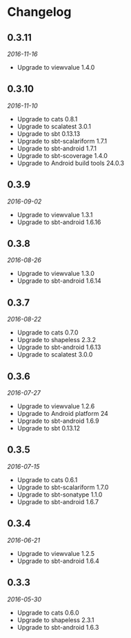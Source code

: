 # Changelog

## 0.3.11

_2016-11-16_

 * Upgrade to viewvalue 1.4.0

## 0.3.10

_2016-11-10_

 * Upgrade to cats 0.8.1
 * Upgrade to scalatest 3.0.1
 * Upgrade to sbt 0.13.13
 * Upgrade to sbt-scalariform 1.7.1
 * Upgrade to sbt-android 1.7.1
 * Upgrade to sbt-scoverage 1.4.0
 * Upgrade to Android build tools 24.0.3

## 0.3.9

_2016-09-02_

 * Upgrade to viewvalue 1.3.1
 * Upgrade to sbt-android 1.6.16

## 0.3.8

_2016-08-26_

 * Upgrade to viewvalue 1.3.0
 * Upgrade to sbt-android 1.6.14

## 0.3.7

_2016-08-22_

 * Upgrade to cats 0.7.0
 * Upgrade to shapeless 2.3.2
 * Upgrade to sbt-android 1.6.13
 * Upgrade to scalatest 3.0.0

## 0.3.6

_2016-07-27_

 * Upgrade to viewvalue 1.2.6
 * Upgrade to Android platform 24
 * Upgrade to sbt-android 1.6.9
 * Upgrade to sbt 0.13.12

## 0.3.5

_2016-07-15_

 * Upgrade to cats 0.6.1
 * Upgrade to sbt-scalariform 1.7.0
 * Upgrade to sbt-sonatype 1.1.0
 * Upgrade to sbt-android 1.6.7

## 0.3.4

_2016-06-21_

 * Upgrade to viewvalue 1.2.5
 * Upgrade to sbt-android 1.6.4

## 0.3.3

_2016-05-30_

 * Upgrade to cats 0.6.0
 * Upgrade to shapeless 2.3.1
 * Upgrade to sbt-android 1.6.3